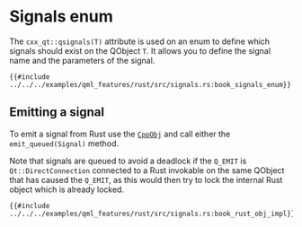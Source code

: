 <!--
SPDX-FileCopyrightText: 2022 Klarälvdalens Datakonsult AB, a KDAB Group company <info@kdab.com>
SPDX-FileContributor: Andrew Hayzen <andrew.hayzen@kdab.com>

SPDX-License-Identifier: MIT OR Apache-2.0
-->

# Signals enum

The `cxx_qt::qsignals(T)` attribute is used on an enum to define which signals should exist on the QObject `T`. It allows you to define the signal name and the parameters of the signal.

```rust,ignore,noplayground
{{#include ../../../examples/qml_features/rust/src/signals.rs:book_signals_enum}}
```

## Emitting a signal

To emit a signal from Rust use the [`CppObj`](./cpp_object.md) and call either the `emit_queued(Signal)` method.

Note that signals are queued to avoid a deadlock if the `Q_EMIT` is `Qt::DirectConnection` connected to a Rust invokable on the same QObject that has caused the `Q_EMIT`, as this would then try to lock the internal Rust object which is already locked.

```rust,ignore,noplayground
{{#include ../../../examples/qml_features/rust/src/signals.rs:book_rust_obj_impl}}
```

